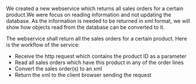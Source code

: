 We created a new webservice which returns all sales orders for a certain product.We were focus on reading information and not updating the database. As the information is needed to be returned in xml format, we will show how objects read from the database can be converted to it.

The webservice shall return all the sales orders for a certain product. Here is the workflow of the service:
- Receive the http request which contains the product ID as a parameter
- Read all sales orders which have this product in any of the order lines
- Convert the sales order(s) to an xml
- Return the xml to the client browser sending the request 